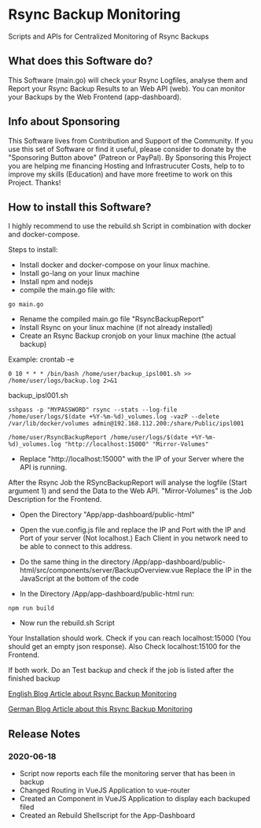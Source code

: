 # Rsync Backup Monitoring
Scripts and APIs for Centralized Monitoring of Rsync Backups

## What does this Software do?
This Software (main.go) will check your Rsync Logfiles, analyse them and Report your Rsync Backup Results to an Web API (web). You can monitor your Backups by the Web Frontend (app-dashboard).

## Info about Sponsoring
This Software lives from Contribution and Support of the Community. If you use this set of Software or find it useful, please consider to donate by the "Sponsoring Button above" (Patreon or PayPal). By Sponsoring this Project you are helping me financing Hosting and Infrastrucuter Costs, help to to improve my skills (Education) and have more freetime to work on this Project. Thanks!

## How to install this Software?
I highly recommend to use the rebuild.sh Script in combination with docker and docker-compose. 

Steps to install:
* Install docker and docker-compose on your linux machine.
* Install go-lang on your linux machine
* Install npm and nodejs
* compile the main.go file with:

```
go main.go
```
* Rename the compiled main.go file "RsyncBackupReport"
* Install Rsync on your linux machine (if not already installed)
* Create an Rsync Backup cronjob on your linux machine (the actual backup)

Example:
crontab -e
```
0 10 * * * /bin/bash /home/user/backup_ipsl001.sh >> /home/user/logs/backup.log 2>&1
```

backup_ipsl001.sh
```
sshpass -p "MYPASSWORD" rsync --stats --log-file /home/user/logs/$(date +%Y-%m-%d)_volumes.log -vazP --delete /var/lib/docker/volumes admin@192.168.112.200:/share/Public/ipsl001

/home/user/RsyncBackupReport /home/user/logs/$(date +%Y-%m-%d)_volumes.log "http://localhost:15000" "Mirror-Volumes"
```
* Replace "http://localhost:15000" with the IP of your Server where the API is running.

After the Rsync Job the RSyncBackupReport will analyse the logfile (Start argument 1) and send the Data to the Web API. "Mirror-Volumes" is the Job Description for the Frontend.

* Open the Directory "App/app-dashboard/public-html"

* Open the vue.config.js file and replace the IP and Port with the IP and Port of your server (Not localhost.) Each Client in you network need to be able to connect to this address.

* Do the same thing in the directory /App/app-dashboard/public-html/src/components/server/BackupOverview.vue
Replace the IP in the JavaScript at the bottom of the code

* In the Directory /App/app-dashboard/public-html run:

```
npm run build
```

* Now run the rebuild.sh Script

Your Installation should work. Check if you can reach localhost:15000 (You should get an empty json response). Also Check localhost:15100 for the Frontend.

If both work. Do an Test backup and check if the job is listed after the finished backup

[English Blog Article about Rsync Backup Monitoring](https://www.marcogriep.com/blog/central-rsync-backup-monitoring-with-golang-and-lumen-web-api/)

[German Blog Article about this Rsync Backup Monitoring](https://www.marcogriep.de/blog/zentrale-rsync-backup-ueberwachung-mit-rsyncbackupmonitor/)


## Release Notes

### 2020-06-18
* Script now reports each file the monitoring server that has been in backup
* Changed Routing in VueJS Application to vue-router
* Created an Component in VueJS Application to display each backuped filed
* Created an Rebuild Shellscript for the App-Dashboard